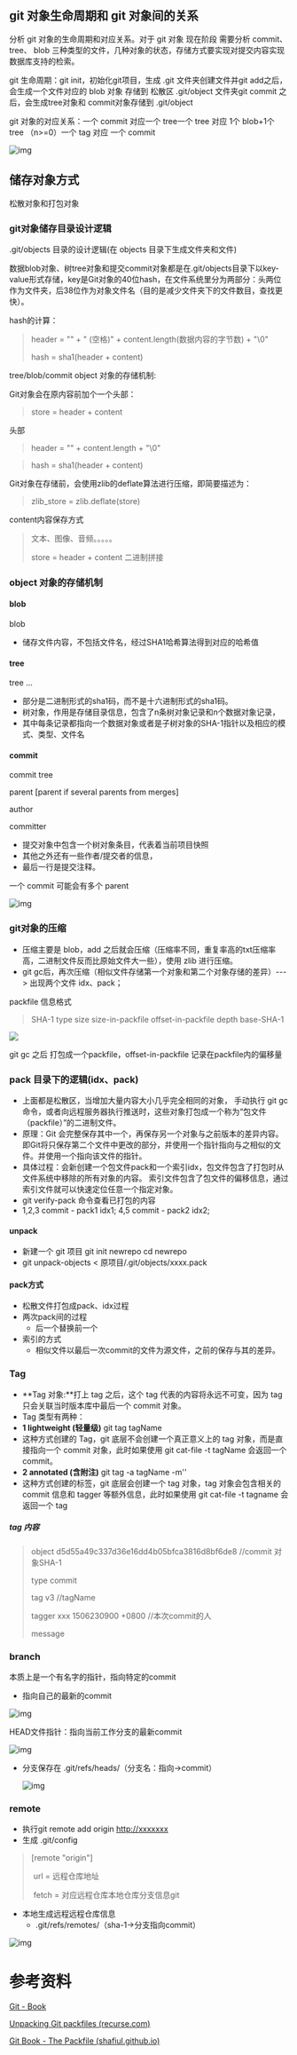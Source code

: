 ## git 对象生命周期和 git 对象间的关系

分析 git 对象的生命周期和对应关系。对于 git 对象 现在阶段 需要分析 commit、 tree、 blob 三种类型的文件，几种对象的状态，存储方式要实现对提交内容实现数据库支持的检索。

git 生命周期：git init，初始化git项目，生成 .git 文件夹创建文件并git add之后，会生成一个文件对应的 blob 对象 存储到 松散区 .git/object 文件夹git commit 之后，会生成tree对象和 commit对象存储到  .git/object 

git 对象的对应关系：一个 commit 对应一个 tree一个 tree 对应 1个 blob+1个tree （n>=0）一个 tag 对应 一个 commit

![img](https://docimg1.docs.qq.com/image/AqoZqIym-rSx5-GeFn6GsA?w=1094&h=562&_type=png)

## 储存对象方式

松散对象和打包对象

### git对象储存目录设计逻辑

.git/objects 目录的设计逻辑(在 objects 目录下生成文件夹和文件)

数据blob对象、树tree对象和提交commit对象都是在.git/objects目录下以key-value形式存储，key是Git对象的40位hash，在文件系统里分为两部分：头两位作为文件夹，后38位作为对象文件名（目的是减少文件夹下的文件数目，查找更快）。

hash的计算：

> header = "<type>" + " (空格)" + content.length(数据内容的字节数) + "\0"
>
> hash = sha1(header + content)

tree/blob/commit object 对象的存储机制:

Git对象会在原内容前加个一个头部：

> store = header + content

头部

> header = "<type>" + content.length + "\0"

> hash = sha1(header + content)

Git对象在存储前，会使用zlib的deflate算法进行压缩，即简要描述为：

> zlib_store = zlib.deflate(store)

content内容保存方式

> 文本、图像、音频。。。。。
>
> store = header + content 二进制拼接

### object 对象的存储机制

#### blob

blob <content length><NULL><content>

- 储存文件内容，不包括文件名，经过SHA1哈希算法得到对应的哈希值

#### tree

tree <content length><NULL><file mode> <filename><NULL><item sha>...

- <item sha>部分是二进制形式的sha1码，而不是十六进制形式的sha1码。
- 树对象，作用是存储目录信息，包含了n条树对象记录和n个数据对象记录，
- 其中每条记录都指向一个数据对象或者是子树对象的SHA-1指针以及相应的模式、类型、文件名

#### commit

commit <content length><NUL>tree <tree sha>

parent <parent sha>[parent <parent sha> if several parents from merges]

author <author name> <author e-mail> <timestamp> <timezone>



committer <author name> <author e-mail> <timestamp> <timezone>​

<commit message>

- 提交对象中包含一个树对象条目，代表着当前项目快照
- 其他之外还有一些作者/提交者的信息，
- 最后一行是提交注释。

一个 commit 可能会有多个 parent

![img](https://docimg5.docs.qq.com/image/7AS99sVVtpeX5E8RBXIAPA?w=2077&h=247&_type=png)

### git对象的压缩

- 压缩主要是 blob，add 之后就会压缩（压缩率不同，重复率高的txt压缩率高，二进制文件反而比原始文件大一些），使用 zlib 进行压缩。
- git gc后，再次压缩（相似文件存储第一个对象和第二个对象存储的差异）---> 出现两个文件 idx、pack；

packfile 信息格式 

> SHA-1 type size size-in-packfile offset-in-packfile depth base-SHA-1

![](https://docimg6.docs.qq.com/image/_jiMphDY6o6hXx6bR1HjeQ?w=1792&h=455&_type=png)

git gc 之后 打包成一个packfile，offset-in-packfile 记录在packfile内的偏移量

### pack 目录下的逻辑(idx、pack)

- 上面都是松散区，当增加大量内容大小几乎完全相同的对象， 手动执行 git gc 命令，或者向远程服务器执行推送时，这些对象打包成一个称为“包文件（packfile）”的二进制文件。
- 原理：Git 会完整保存其中一个，再保存另一个对象与之前版本的差异内容。即Git将只保存第二个文件中更改的部分，并使用一个指针指向与之相似的文件。并使用一个指向该文件的指针。
- 具体过程：会新创建一个包文件pack和一个索引idx，包文件包含了打包时从文件系统中移除的所有对象的内容。 索引文件包含了包文件的偏移信息，通过索引文件就可以快速定位任意一个指定对象。
-  git verify-pack 命令查看已打包的内容
- 1,2,3 commit - pack1 idx1; 4,5 commit - pack2 idx2;

#### unpack

- 新建一个 git 项目 git init newrepo         cd newrepo
- git unpack-objects < 原项目/.git/objects/xxxx.pack

#### pack方式

- 松散文件打包成pack、idx过程
- 两次pack间的过程
  - 后一个替换前一个
- 索引的方式
  - 相似文件以最后一次commit的文件为源文件，之前的保存与其的差异。

### Tag

- **Tag 对象:**打上 tag 之后，这个 tag 代表的内容将永远不可变，因为 tag 只会关联当时版本库中最后一个 commit 对象。
- Tag 类型有两种：
- **1 lightweight (轻量级)**   git tag tagName
- 这种方式创建的 Tag，git 底层不会创建一个真正意义上的 tag 对象，而是直接指向一个 commit 对象，此时如果使用 git cat-file -t tagName 会返回一个 commit。
- **2 annotated (含附注)**    git tag -a tagName -m''
- 这种方式创建的标签，git 底层会创建一个 tag 对象，tag 对象会包含相关的 commit 信息和 tagger 等额外信息，此时如果使用 git cat-file -t tagname 会返回一个 tag

##### tag 内容

> object d5d55a49c337d36e16dd4b05bfca3816d8bf6de8   //commit 对象SHA-1 
>
> type commit
>
> tag v3    //tagName 
>
> tagger xxx  1506230900 +0800 //本次commit的人 
>
> 
>
> message

### branch

本质上是一个有名字的指针，指向特定的commit

- 指向自己的最新的commit

![img](https://docimg8.docs.qq.com/image/t-DGLES5iMk0HT39Q_H-3Q?w=947&h=530&_type=png)

HEAD文件指针：指向当前工作分支的最新commit

![img](https://docimg10.docs.qq.com/image/QSbW1veLO7PWKYpiQQakJg?w=785&h=72&_type=png)



- 分支保存在 .git/refs/heads/（分支名：指向->commit） 

  ![img](https://docimg1.docs.qq.com/image/N7KpnCX_EqcKtBUxak9zfQ?w=991&h=405&_type=png)

### remote

- 执行git remote add origin [http://xxxxxxx](http://xxxxxxx/)
- 生成 .git/config

> [remote "origin"]
>
> ​	url = 远程仓库地址
>
> ​	fetch = 对应远程仓库本地仓库分支信息git

- 本地生成远程远程仓库信息
  - .git/refs/remotes/（sha-1->分支指向commit）

![img](https://docimg7.docs.qq.com/image/JwYvmUkrdwJ8rOrGNvcIaw?w=1019&h=404&_type=png)





# 参考资料

[Git - Book](https://git-scm.com/book/zh/v2)

[Unpacking Git packfiles (recurse.com)](https://codewords.recurse.com/issues/three/unpacking-git-packfiles)

[Git Book - The Packfile (shafiul.github.io)](http://shafiul.github.io/gitbook/7_the_packfile.html)